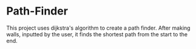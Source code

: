 # Path-Finder
 This project uses dijkstra's algorithm to create a path finder. After making walls, inputted by the user, it finds the shortest path from the start to the end.
